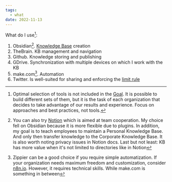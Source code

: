 ```yaml
---
tags:
  - what
date: 2022-11-13
---
```


What do I use[^202211131536-1]:

1. Obsidian[^202211131536-2]. [Knowledge Base](..\Knowledge%20Base.md) creation
1. TheBrain. KB management and navigation
1. Github. Knowledge storing and publishing
1. GDrive. Synchronization with multiple devices on which I work with the KB
1. make.com[^202211131536-3]. Automation
1. Twitter. Is well-suited for sharing and enforcing the [limit rule](..\The%20Experiment.md)

[^202211131536-1]: Optimal selection of tools is not included in the [Goal](..\Goal.md). It is possible to build different sets of them, but it is the task of each organization that decides to take advantage of our results and experience. Focus on approaches and best practices, not tools.
[^202211131536-2]: You can also try [Notion](https://www.notion.so/) which is aimed at team cooperation. My choice fell on Obsidian because it is more flexible due to plugins. In addition, my goal is to teach employees to maintain a Personal Knowledge Base. And only then transfer knowledge to the Corporate Knowledge Base. It is also worth noting privacy issues in Notion docs. Last but not least: KB has more value when it's not limited to directories like in Notion
[^202211131536-3]: Zippier can be a good choice if you require simple automatization. If your organization needs maximum freedom and customization, consider [n8n.io](n8n.io). However, it requires technical skills. While make.com is something in between
